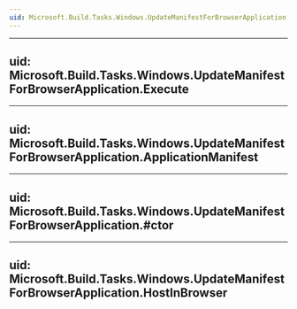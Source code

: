 ```yaml
---
uid: Microsoft.Build.Tasks.Windows.UpdateManifestForBrowserApplication
---
```


---
uid: Microsoft.Build.Tasks.Windows.UpdateManifestForBrowserApplication.Execute
---

---
uid: Microsoft.Build.Tasks.Windows.UpdateManifestForBrowserApplication.ApplicationManifest
---

---
uid: Microsoft.Build.Tasks.Windows.UpdateManifestForBrowserApplication.#ctor
---

---
uid: Microsoft.Build.Tasks.Windows.UpdateManifestForBrowserApplication.HostInBrowser
---
